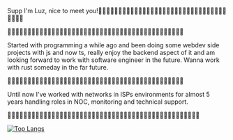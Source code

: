 Supp I'm Luz, nice to meet you!🌹🌹🌹🌹🌹🌹🌹🌹🌹🌹🌹🌹🌹🌹🌹🌹🌹🌹🌹🌹🌹🌹🌹🌹🌹🌹🌹🌹🌹🌹🌹🌹🌹🌹🌹🌹

🥀🥀🥀🥀🥀🥀🥀🥀🥀🥀🥀🥀🥀🥀🥀🥀🥀🥀🥀🥀🥀🥀🥀🥀🥀🥀🥀🥀🥀🥀🥀🥀🥀🥀🥀🥀🥀🥀🥀🥀🥀🥀🥀🥀

Started with programming a while ago and been doing some webdev side projects with js and now ts, really enjoy the backend aspect of it and am looking forward to work with software engineer in the future. Wanna work with rust someday in the far future.

💐💐💐💐💐💐💐💐💐💐💐💐💐💐💐💐💐💐💐💐💐💐💐💐💐💐💐💐💐💐💐💐💐💐💐💐💐💐💐💐💐💐💐💐

Until now I've worked with networks in ISPs environments for almost 5 years handling roles in NOC, monitoring and technical support.

🎴🎴🎴🎴🎴🎴🎴🎴🎴🎴🎴🎴🎴🎴🎴🎴🎴🎴🎴🎴🎴🎴🎴🎴🎴🎴🎴🎴🎴🎴🎴🎴🎴🎴🎴🎴🎴🎴🎴🎴🎴🎴🎴🎴🎴🎴🎴🎴

[![Top Langs](https://github-readme-stats.vercel.app/api/top-langs/?username=htmluz&size_weight=0.5&count_weight=0.5&hide=css,html&layout=compact&theme=date_night)](https://github.com/anuraghazra/github-readme-stats) 
